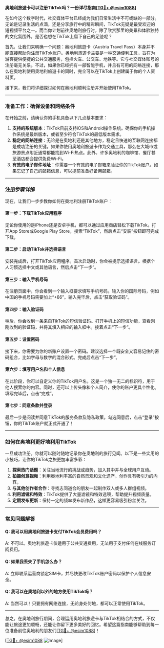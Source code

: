 **奥地利旅遊卡可以注册TikTok吗？一份详尽指南[[TG💪+ @esim1088](https://t.me/s/esim1088)]**

在如今这个数字时代，社交媒体平台已经成为我们日常生活中不可或缺的一部分。无论是记录生活的点滴，还是分享旅行中的精彩瞬间，TikTok无疑是最受欢迎的短视频平台之一。而当你计划前往奥地利旅行时，除了欣赏那里的美景和体验独特的文化氛围外，是否也想在TikTok上留下自己的足迹呢？

首先，让我们来明确一个问题：奥地利旅遊卡（Austria Travel Pass）本身并不能直接帮助你注册TikTok账户。奥地利旅遊卡主要是一种交通便利工具，旨在为游客提供便捷的公共交通服务，包括火车、公交车、地铁等。它与社交媒体账号的注册毫无关系。不过，如果你已经拥有一部智能手机，并且有可用的网络连接，那么在奥地利使用奥地利旅遊卡的同时，完全可以在TikTok上创建属于你的个人资料页。

接下来，我们将详细探讨如何在奥地利顺利注册并开始使用TikTok。

---

### **准备工作：确保设备和网络条件**
在开始之前，请确认你的手机具备以下几点基本要求：
1. **支持的系统版本**：TikTok目前支持iOS和Android操作系统。确保你的手机操作系统是最新版本，或者至少符合TikTok的最低版本需求。
2. **稳定的网络连接**：无论是在奥地利还是其他地方，稳定且快速的互联网连接都是成功注册的关键。如果你使用奥地利旅遊卡作为交通工具，那么在大城市或旅游景点附近通常都能找到Wi-Fi热点。此外，许多奥地利的咖啡馆、餐厅甚至酒店都会提供免费Wi-Fi。
3. **有效的电子邮件地址**：你需要一个有效的电子邮箱来验证你的TikTok账户。如果忘记了自己的邮箱信息，可以提前准备好备用邮箱。

---

### **注册步骤详解**
现在，让我们一步步教你如何在奥地利注册TikTok账户：

#### **第一步：下载TikTok应用程序**
无论你使用的是iPhone还是安卓手机，都可以通过应用商店轻松下载TikTok。打开App Store或Google Play Store，搜索“TikTok”，然后点击“安装”按钮即可完成下载。

#### **第二步：启动TikTok并选择语言**
安装完成后，打开TikTok应用程序。首次启动时，你会被提示选择语言。根据个人习惯选择中文或其他语言，然后点击“下一步”。

#### **第三步：输入手机号码**
在注册页面中，你会看到一个输入框要求填写手机号码。输入你的国际号码，例如中国的手机号码需要加上“+86”。输入完毕后，点击“获取验证码”。

#### **第四步：输入验证码**
稍后，你会收到一条来自TikTok的短信验证码。打开手机上的短信功能，查看刚刚收到的验证码，并将其填入相应的输入框中。接着点击“下一步”。

#### **第五步：设置密码**
接下来，你需要为你的新账户设置一个密码。建议选择一个既安全又容易记住的密码组合，比如字母与数字的混合形式。完成后点击“下一步”。

#### **第六步：填写用户名和个人信息**
在此阶段，你可以自定义你的TikTok用户名。这是一个独一无二的标识符，用于他人搜索你的内容。同时，还可以上传头像和个人简介，使你的账户更具个性化。填写完毕后，点击“完成”。

#### **第七步：同意条款并登录**
最后一步是阅读并同意TikTok的服务条款及隐私政策。勾选同意后，点击“登录”按钮，你的TikTok账户就正式开通了！

---

### **如何在奥地利更好地利用TikTok**
一旦成功注册，你就可以随时随地记录你在奥地利的旅行见闻。以下是一些实用的小技巧，让你的TikTok之旅更加丰富多彩：

1. **探索热门话题**：关注当地流行的挑战或趋势，加入其中并与全球用户互动。
2. **拍摄创意视频**：利用奥地利丰富的自然景观和文化遗产，创作具有吸引力的内容。
3. **与其他创作者合作**：寻找志同道合的朋友一起制作双人或多人群组视频。
4. **利用滤镜和特效**：TikTok提供了大量滤镜和特效选项，帮助提升视频质量。
5. **定期发布更新**：保持一定的频率发布新作品，这样更容易吸引粉丝关注。

---

### **常见问题解答**
#### Q: 我可以用奥地利旅遊卡支付TikTok会员费用吗？
A: 不可以。奥地利旅遊卡仅适用于公共交通费用，无法用于支付任何在线服务订阅费用。

#### Q: 如果我丢失了手机怎么办？
A: 立即联系运营商锁定SIM卡，并尽快更改TikTok账户密码以保护个人信息安全。

#### Q: 我可以在奥地利以外的地方使用TikTok吗？
A: 当然可以！只要拥有网络连接，无论身处何地，都可以正常使用TikTok。

---

总之，在奥地利旅行期间，合理运用奥地利旅遊卡与TikTok相结合的方式，不仅能让旅途更加顺畅，还能让你留下更多美好的回忆。希望这篇指南能够帮助到每一位准备前往奥地利的朋友们[[TG💪+ @esim1088](https://t.me/s/esim1088)]！

[[TG💪+ @esim1088](https://t.me/s/esim1088) ![Image](https://i.postimg.cc/4NQfJmqS/Snipaste-2025-05-13-00-14-12.png)]
